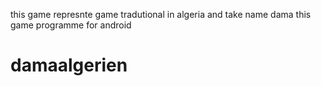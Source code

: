 this game represnte game tradutional in algeria and take name dama 
this game programme for android
# damaalgerien
